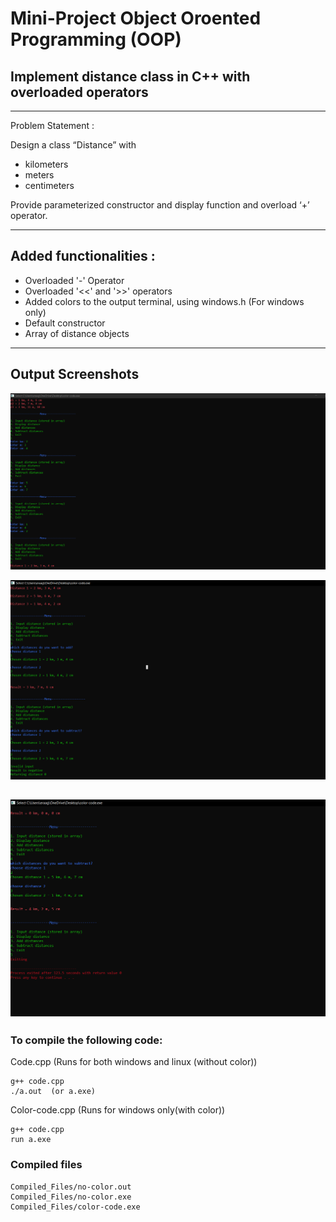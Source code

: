 <!-- Documentation to compile the following codes -->

# Mini-Project Object Oroented Programming (OOP)

## Implement distance class in C++ with overloaded operators


----------------------------------------------------------------

Problem Statement :


Design a class “Distance” with
- kilometers
- meters
- centimeters

Provide parameterized constructor and display function and overload ‘+’ operator.

----------------------------------------------------------------

Added functionalities :
----------------------------------------------------------------
- Overloaded '-' Operator
- Overloaded '<<' and '>>' operators 
- Added colors to the output terminal, using windows.h (For windows only)
- Default constructor
- Array of distance objects
  
----------------------------------------------------------------

## Output Screenshots

![ss1](screenshots/ss1.png)


![ss2](screenshots/ss2.png)


![ss3](screenshots/ss3.png)
----------------------------------------------------------------

### To compile the following code:


Code.cpp (Runs for both windows and linux (without color))
```
g++ code.cpp
./a.out  (or a.exe)
```
Color-code.cpp (Runs for windows only(with color))

```
g++ code.cpp
run a.exe
```

### Compiled files

```
Compiled_Files/no-color.out
Compiled_Files/no-color.exe
Compiled_Files/color-code.exe
```
